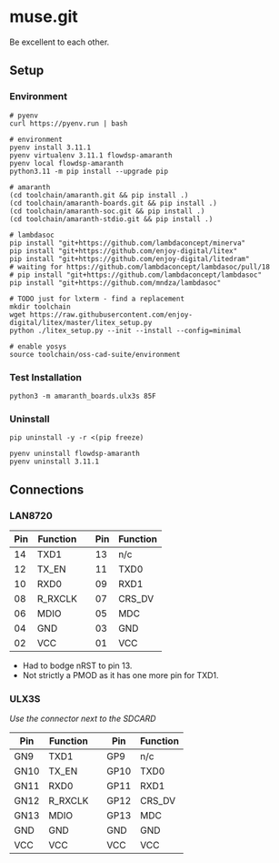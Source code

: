 # muse.git

Be excellent to each other.

## Setup

### Environment
    # pyenv
    curl https://pyenv.run | bash

    # environment
    pyenv install 3.11.1
    pyenv virtualenv 3.11.1 flowdsp-amaranth
    pyenv local flowdsp-amaranth
    python3.11 -m pip install --upgrade pip

    # amaranth
    (cd toolchain/amaranth.git && pip install .)
    (cd toolchain/amaranth-boards.git && pip install .)
    (cd toolchain/amaranth-soc.git && pip install .)
    (cd toolchain/amaranth-stdio.git && pip install .)

    # lambdasoc
    pip install "git+https://github.com/lambdaconcept/minerva"
    pip install "git+https://github.com/enjoy-digital/litex"
    pip install "git+https://github.com/enjoy-digital/litedram"
    # waiting for https://github.com/lambdaconcept/lambdasoc/pull/18
    # pip install "git+https://github.com/lambdaconcept/lambdasoc"
    pip install "git+https://github.com/mndza/lambdasoc"

    # TODO just for lxterm - find a replacement
    mkdir toolchain
    wget https://raw.githubusercontent.com/enjoy-digital/litex/master/litex_setup.py
    python ./litex_setup.py --init --install --config=minimal

    # enable yosys
    source toolchain/oss-cad-suite/environment


### Test Installation

    python3 -m amaranth_boards.ulx3s 85F


### Uninstall

    pip uninstall -y -r <(pip freeze)

    pyenv uninstall flowdsp-amaranth
    pyenv uninstall 3.11.1


## Connections

### LAN8720

| Pin | Function |     | Pin | Function  |
| --- | -------- | --- | --- | --------- |
| 14  | TXD1     |     | 13  | n/c       |
| 12  | TX_EN    |     | 11  | TXD0      |
| 10  | RXD0     |     | 09  | RXD1      |
| 08  | R_RXCLK  |     | 07  | CRS_DV    |
| 06  | MDIO     |     | 05  | MDC       |
| 04  | GND      |     | 03  | GND       |
| 02  | VCC      |     | 01  | VCC       |


* Had to bodge nRST to pin 13.
* Not strictly a PMOD as it has one more pin for TXD1.


### ULX3S

*Use the connector next to the SDCARD*

| Pin  | Function |     | Pin  | Function  |
| ---- | -------- | --- | ---- | --------- |
| GN9  | TXD1     |     | GP9  | n/c       |
| GN10 | TX_EN    |     | GP10 | TXD0      |
| GN11 | RXD0     |     | GP11 | RXD1      |
| GN12 | R_RXCLK  |     | GP12 | CRS_DV    |
| GN13 | MDIO     |     | GP13 | MDC       |
| GND  | GND      |     | GND  | GND       |
| VCC  | VCC      |     | VCC  | VCC       |

